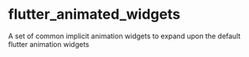 # flutter_animated_widgets
A set of common implicit animation widgets to expand upon the default flutter animation widgets
